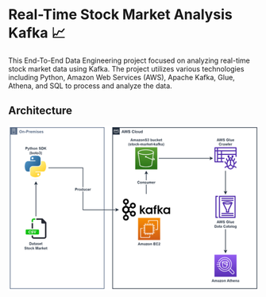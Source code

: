 # Real-Time Stock Market Analysis Kafka 📈

This End-To-End Data Engineering project focused on analyzing real-time stock market data using Kafka. The project utilizes various technologies including Python, Amazon Web Services (AWS), Apache Kafka, Glue, Athena, and SQL to process and analyze the data.

## Architecture

<div align="center">

<img alt="My personal data engineering projects" src="../../assets/images/71671a41-4b75-4343-ad95-febba63cd0cc.png" width="800" />

</div>

